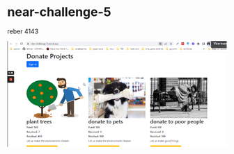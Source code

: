 # near-challenge-5
reber 4143
 
 [![Near Knowledge Demo](https://raw.githubusercontent.com/digifelis/near-challenge-5/main/screen.png)](https://www.loom.com/share/0e7832ed2e70430f9537fc47cb362eec)
